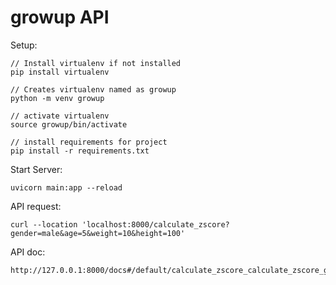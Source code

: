 # growup API

Setup:
```commandline
// Install virtualenv if not installed
pip install virtualenv

// Creates virtualenv named as growup
python -m venv growup

// activate virtualenv
source growup/bin/activate

// install requirements for project
pip install -r requirements.txt
```

Start Server:
```commandline
uvicorn main:app --reload
```

API request:
```
curl --location 'localhost:8000/calculate_zscore?gender=male&age=5&weight=10&height=100'
```

API doc:
```commandline
http://127.0.0.1:8000/docs#/default/calculate_zscore_calculate_zscore_get
```
